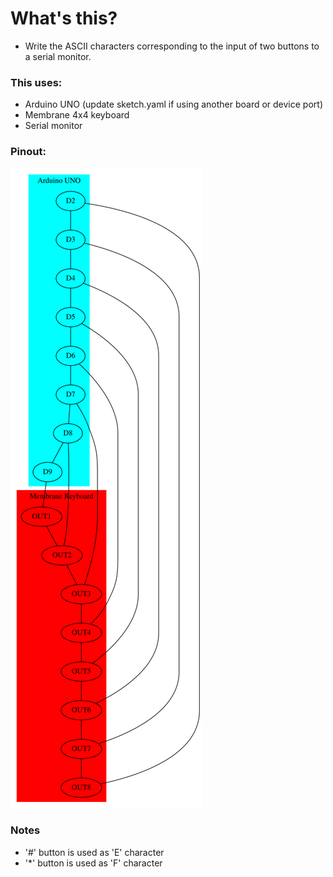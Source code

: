 # What's this?

- Write the ASCII characters corresponding to the input of two buttons to a serial monitor.

### This uses:

- Arduino UNO (update sketch.yaml if using another board or device port)
- Membrane 4x4 keyboard
- Serial monitor

### Pinout: 

![pinout](./pinout.dot.svg)

### Notes

- '#' button is used as 'E' character
- '*' button is used as 'F' character
